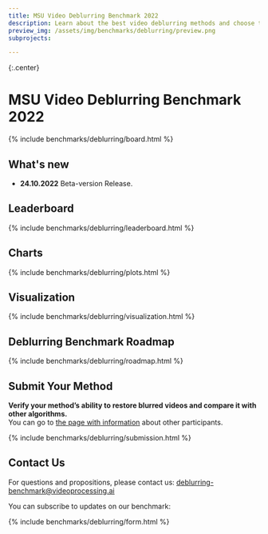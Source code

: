 ```yaml
---
title: MSU Video Deblurring Benchmark 2022
description: Learn about the best video deblurring methods and choose the best model
preview_img: /assets/img/benchmarks/deblurring/preview.png
subprojects:

---
```

<style>
    .container{
        box-shadow: 0 5px 10px 1px grey;
        background: rgba(255, 255, 255, 0.90);
        text-align: center;
        border-radius: 5px;
        overflow: hidden;
        margin: 2.5em auto;
        width: 100%;
    }

    .product-details {
        position: relative;
        text-align: left;
        overflow: hidden;
        padding: 1px 15px;
        height: 100%;
        float: left;
        width: 44%;
    }
    .container .product-details h1{
        display: inline-block;
        position: relative;
        font-size: 20px;
        color: #344055;
        margin: 0;
    }

    .control{
        position: absolute;
        bottom: 20%;
        left: 22.8%;
    }
</style>


<head><base target="_top"></head>
<link rel="stylesheet" href="/assets/css/benchmarks/style.css">
<script src="https://code.highcharts.com/highcharts.js"></script>
<script src="https://code.highcharts.com/modules/exporting.js"></script>
<script src="https://code.highcharts.com/modules/export-data.js"></script>
<script src="https://code.highcharts.com/modules/accessibility.js"></script>
<script src="https://ajax.googleapis.com/ajax/libs/jquery/1.8.2/jquery.min.js"></script>
<script src="https://code.highcharts.com/highcharts-more.js"></script>
<link rel="stylesheet" type="text/css" href="https://cdn.datatables.net/1.10.22/css/jquery.dataTables.css">
<script type="text/javascript" charset="utf8"
   src="https://cdn.datatables.net/1.10.22/js/jquery.dataTables.js"></script>


{:.center}
# MSU Video Deblurring Benchmark 2022

<div id="buttons"></div>
<script>
    __set_menu_buttons([
    ['Home', '/benchmarks/deblurring.html'],
    ['Participants','/benchmarks/deblurring-participants.html'],
    ['Evaluation methodology', '/benchmarks/deblurring-methodology.html'], 
    ['How to participate', '#participate'],
    ['Contact us', '#contacts']
    ], 'Home')
</script>

<div class="current_content" markdown="1">

{% include benchmarks/deblurring/board.html %}

## What's new
- **24.10.2022** Beta-version Release.

## <span id="charts"></span> Leaderboard

{% include benchmarks/deblurring/leaderboard.html %}

## <span id="charts"></span> Charts
{% include benchmarks/deblurring/plots.html %}

## <span id="visualization"></span> Visualization

{% include benchmarks/deblurring/visualization.html %}

## <span id="Roadmap"></span> Deblurring Benchmark Roadmap
{% include benchmarks/deblurring/roadmap.html %}


## <span id="participate"></span> Submit Your Method
**Verify your method’s ability to restore blurred videos and compare it with other algorithms.**<br>
You can go to <a href="/benchmarks/deblurring-participants.html">the page with information</a> about other participants.
<br>

{% include benchmarks/deblurring/submission.html %}

## <span id="contacts"></span> Contact Us

For questions and propositions, please contact us: <deblurring-benchmark@videoprocessing.ai>

You can subscribe to updates on our benchmark:

{% include benchmarks/deblurring/form.html %}

</div>